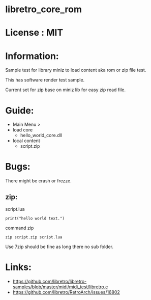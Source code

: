 # libretro_core_rom

# License : MIT

# Information:
  Sample test for library miniz to load content aka rom or zip file test.

  This has software render test sample.

  Current set for zip base on miniz lib for easy zip read file.

# Guide:
- Main Menu > 
- load core
  - hello_world_core.dll
- local content
  - script.zip

# Bugs:
  There might be crash or frezze.

## zip:

script.lua
```
print("hello world text.")
```
  command zip
```
zip script.zip script.lua
``` 
  Use 7zip should be fine as long there no sub folder.


# Links:
 * https://github.com/libretro/libretro-samples/blob/master/midi/midi_test/libretro.c
 * https://github.com/libretro/RetroArch/issues/16802


